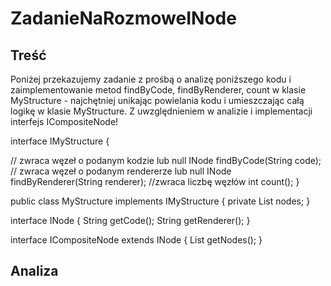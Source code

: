 # ZadanieNaRozmoweINode

## Treść
Poniżej przekazujemy zadanie z prośbą o analizę poniższego kodu i zaimplementowanie metod findByCode, findByRenderer,
count w klasie MyStructure - najchętniej unikając powielania kodu i umieszczając całą logikę w klasie MyStructure. 
Z uwzględnieniem w analizie i implementacji interfejs ICompositeNode!

interface IMyStructure {

  // zwraca węzeł o podanym kodzie lub null
  INode findByCode(String code);
  // zwraca węzeł o podanym rendererze lub null
  INode findByRenderer(String renderer);
  //zwraca liczbę węzłów
  int count();
}
 
public class MyStructure implements IMyStructure {
  private List<INode> nodes;
}
 
interface INode {
  String getCode();
  String getRenderer();
}
 
interface ICompositeNode extends INode {
  List<INode> getNodes();
}
  
  
  ## Analiza
